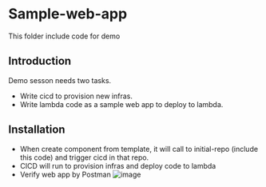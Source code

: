 # Sample-web-app 
This folder include code for demo

## Introduction
Demo sesson needs two tasks.
- Write cicd to provision new infras.
- Write lambda code as a sample web app to deploy to lambda.

## Installation
- When create component from template, it will call to initial-repo (include this code) and trigger cicd in that repo.
- CICD will run to provision infras and deploy code to lambda
- Verify web app by Postman
  ![image](https://github.com/kieunguyenql/demo-backstage/assets/74917008/6e8a7271-1a63-42a1-ba8f-5b4f0b0aef83)
